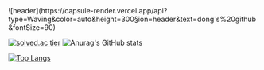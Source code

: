 <div align="left">
![header](https://capsule-render.vercel.app/api?type=Waving&color=auto&height=300&section=header&text=dong's%20github&fontSize=90)
</div>

[![solved.ac tier](http://mazassumnida.wtf/api/generate_badge?boj=baek0810)](https://solved.ac/baek0810)
![Anurag's GitHub stats](https://github-readme-stats.vercel.app/api?username=dongh810&show_icons=true&theme=ambient_gradient)

[![Top Langs](https://github-readme-stats.vercel.app/api/top-langs/?username=dongh810&layout=compact)](https://github.com/anuraghazra/github-readme-stats)




